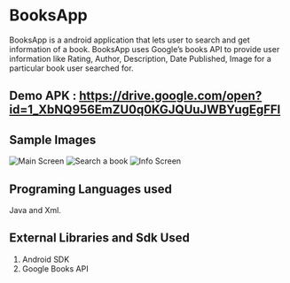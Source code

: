 # BooksApp
BooksApp is a android application that lets user to search and get information of a book. BooksApp uses Google’s books API to provide user information like Rating, Author, Description, Date Published, Image for a particular book user searched for.

## Demo APK : https://drive.google.com/open?id=1_XbNQ956EmZU0q0KGJQUuJWBYugEgFFl

## Sample Images

![Main Screen](https://user-images.githubusercontent.com/24761435/41031631-bd5fd35e-699e-11e8-84e3-4f2c1783c262.png) ![Search a book](https://user-images.githubusercontent.com/24761435/41031655-d4ccbdfe-699e-11e8-9a16-e05805974254.png) ![Info Screen](https://user-images.githubusercontent.com/24761435/41031697-f9164b8a-699e-11e8-9288-26aa9f1b24d7.png)

## Programing Languages used

Java and Xml.

## External Libraries and Sdk Used

1) Android SDK
2) Google Books API
